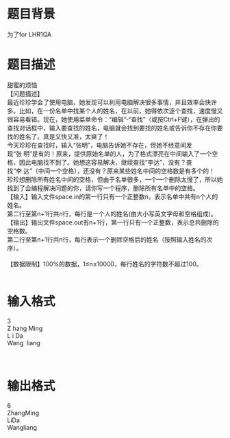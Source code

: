 # 

 
 # 题目背景 
<p>为了for&nbsp;LHR1QA</p> 

 
 # 题目描述 
<p>甜蜜的烦恼<br />
【问题描述】<br />
最近珍珍学会了使用电脑，她发现可以利用电脑解决很多事情，并且效率会快许多。比如，在一份名单中找某个人的姓名，在以前，她得依次逐个查找，速度慢又很容易看错。现在，她使用菜单命令：&ldquo;编辑&rdquo;-&ldquo;查找&rdquo;（或按Ctrl+F键），在弹出的查找对话框中，输入要查找的姓名，电脑就会找到要找的姓名或告诉你不存在你要找的姓名了。真是又快又准，太爽了！<br />
今天珍珍在查找时，输入&ldquo;张明&rdquo;，电脑告诉她不存在，但她不经意间发现&ldquo;张&nbsp;明&rdquo;是有的！原来，提供原始名单的人，为了格式漂亮在中间输入了一个空格，因此电脑找不到了。她想这容易解决，继续查找&ldquo;李达&rdquo;，没有？查找&ldquo;李&nbsp;达&rdquo;（中间一个空格），还没有？原来某些姓名中间的空格数是有多个的！<br />
珍珍想删除所有姓名中间的空格，但由于名单很多，一个一个删除太慢了，所以她找到了会编程解决问题的你，请你写一个程序，删除所有名单中的空格。<br />
【输入】输入文件space.in的第一行只有一个正整数n，表示名单中共有n个人的姓名。<br />
第二行至第n+1行共n行，每行是一个人的姓名(由大小写英文字母和空格组成)。<br />
【输出】输出文件space.out有n+1行，第一行只有一个正整数，表示总共删除的空格数。<br />
第二行至第n+1行共n行，每行表示一个删除空格后的姓名（按照输入姓名的次序）。<br />
<br />
【数据限制】100%的数据，1&le;n&le;10000，每行姓名的字符数不超过100。&nbsp;&nbsp;<br />
&nbsp;</p> 

 
 # 输入格式 
<p>3<br />
Z&nbsp;hang&nbsp;Ming<br />
L&nbsp;i&nbsp;Da<br />
Wang&nbsp;&nbsp;liang</p>

<p>&nbsp;</p> 

 
 # 输出格式 
<p>6<br />
ZhangMing<br />
LiDa<br />
Wangliang</p>

<p>&nbsp;</p> 
